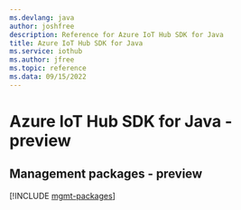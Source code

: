 ```yaml
---
ms.devlang: java
author: joshfree
description: Reference for Azure IoT Hub SDK for Java
title: Azure IoT Hub SDK for Java
ms.service: iothub
ms.author: jfree
ms.topic: reference
ms.data: 09/15/2022
---
```

# Azure IoT Hub SDK for Java - preview

## Management packages - preview
[!INCLUDE [mgmt-packages](iot-hub-mgmt-index.md)]
